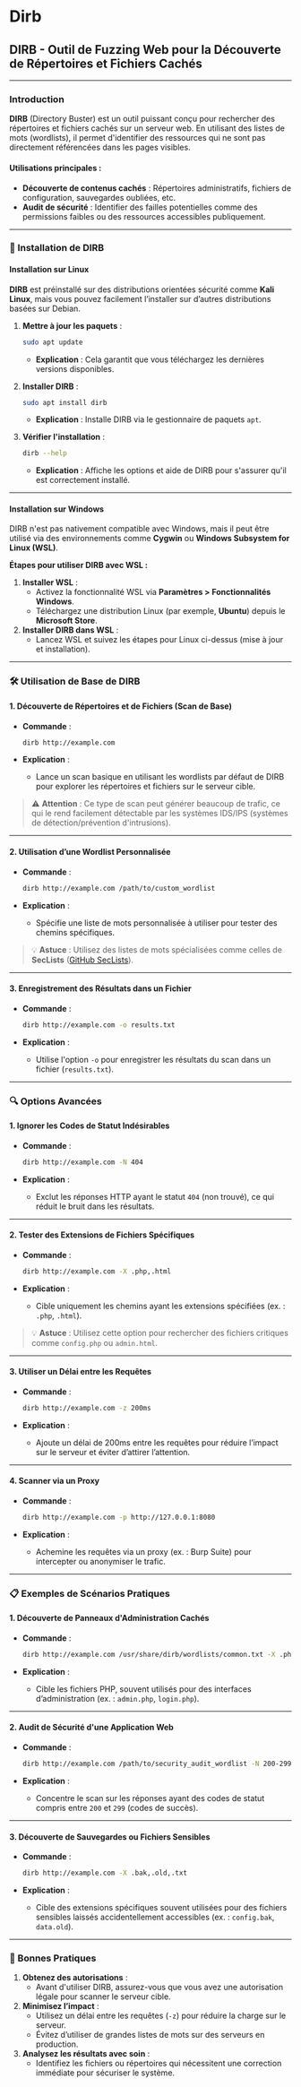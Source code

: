 # Dirb

## DIRB - Outil de Fuzzing Web pour la Découverte de Répertoires et Fichiers Cachés

***

### Introduction

**DIRB** (Directory Buster) est un outil puissant conçu pour rechercher des répertoires et fichiers cachés sur un serveur web. En utilisant des listes de mots (wordlists), il permet d'identifier des ressources qui ne sont pas directement référencées dans les pages visibles.

#### Utilisations principales :

* **Découverte de contenus cachés** : Répertoires administratifs, fichiers de configuration, sauvegardes oubliées, etc.
* **Audit de sécurité** : Identifier des failles potentielles comme des permissions faibles ou des ressources accessibles publiquement.

***

### 🚀 Installation de DIRB

#### Installation sur Linux

**DIRB** est préinstallé sur des distributions orientées sécurité comme **Kali Linux**, mais vous pouvez facilement l’installer sur d’autres distributions basées sur Debian.

1.  **Mettre à jour les paquets** :

    ```bash
    sudo apt update
    ```

    * **Explication** : Cela garantit que vous téléchargez les dernières versions disponibles.
2.  **Installer DIRB** :

    ```bash
    sudo apt install dirb
    ```

    * **Explication** : Installe DIRB via le gestionnaire de paquets `apt`.
3.  **Vérifier l'installation** :

    ```bash
    dirb --help
    ```

    * **Explication** : Affiche les options et aide de DIRB pour s'assurer qu'il est correctement installé.

***

#### Installation sur Windows

DIRB n'est pas nativement compatible avec Windows, mais il peut être utilisé via des environnements comme **Cygwin** ou **Windows Subsystem for Linux (WSL)**.

**Étapes pour utiliser DIRB avec WSL :**

1. **Installer WSL** :
   * Activez la fonctionnalité WSL via **Paramètres > Fonctionnalités Windows**.
   * Téléchargez une distribution Linux (par exemple, **Ubuntu**) depuis le **Microsoft Store**.
2. **Installer DIRB dans WSL** :
   * Lancez WSL et suivez les étapes pour Linux ci-dessus (mise à jour et installation).

***

### 🛠️ Utilisation de Base de DIRB

#### 1. Découverte de Répertoires et de Fichiers (Scan de Base)

*   **Commande** :

    ```bash
    dirb http://example.com
    ```
* **Explication** :
  * Lance un scan basique en utilisant les wordlists par défaut de DIRB pour explorer les répertoires et fichiers sur le serveur cible.

> ⚠️ **Attention** : Ce type de scan peut générer beaucoup de trafic, ce qui le rend facilement détectable par les systèmes IDS/IPS (systèmes de détection/prévention d'intrusions).

***

#### 2. Utilisation d’une Wordlist Personnalisée

*   **Commande** :

    ```bash
    dirb http://example.com /path/to/custom_wordlist
    ```
* **Explication** :
  * Spécifie une liste de mots personnalisée à utiliser pour tester des chemins spécifiques.

> 💡 **Astuce** : Utilisez des listes de mots spécialisées comme celles de **SecLists** ([GitHub SecLists](https://github.com/danielmiessler/SecLists)).

***

#### 3. Enregistrement des Résultats dans un Fichier

*   **Commande** :

    ```bash
    dirb http://example.com -o results.txt
    ```
* **Explication** :
  * Utilise l'option `-o` pour enregistrer les résultats du scan dans un fichier (`results.txt`).

***

### 🔍 Options Avancées

#### 1. Ignorer les Codes de Statut Indésirables

*   **Commande** :

    ```bash
    dirb http://example.com -N 404
    ```
* **Explication** :
  * Exclut les réponses HTTP ayant le statut `404` (non trouvé), ce qui réduit le bruit dans les résultats.

***

#### 2. Tester des Extensions de Fichiers Spécifiques

*   **Commande** :

    ```bash
    dirb http://example.com -X .php,.html
    ```
* **Explication** :
  * Cible uniquement les chemins ayant les extensions spécifiées (ex. : `.php`, `.html`).

> 💡 **Astuce** : Utilisez cette option pour rechercher des fichiers critiques comme `config.php` ou `admin.html`.

***

#### 3. Utiliser un Délai entre les Requêtes

*   **Commande** :

    ```bash
    dirb http://example.com -z 200ms
    ```
* **Explication** :
  * Ajoute un délai de 200ms entre les requêtes pour réduire l’impact sur le serveur et éviter d’attirer l’attention.

***

#### 4. Scanner via un Proxy

*   **Commande** :

    ```bash
    dirb http://example.com -p http://127.0.0.1:8080
    ```
* **Explication** :
  * Achemine les requêtes via un proxy (ex. : Burp Suite) pour intercepter ou anonymiser le trafic.

***

### 📋 Exemples de Scénarios Pratiques

#### 1. Découverte de Panneaux d'Administration Cachés

*   **Commande** :

    ```bash
    dirb http://example.com /usr/share/dirb/wordlists/common.txt -X .php
    ```
* **Explication** :
  * Cible les fichiers PHP, souvent utilisés pour des interfaces d’administration (ex. : `admin.php`, `login.php`).

***

#### 2. Audit de Sécurité d'une Application Web

*   **Commande** :

    ```bash
    dirb http://example.com /path/to/security_audit_wordlist -N 200-299
    ```
* **Explication** :
  * Concentre le scan sur les réponses ayant des codes de statut compris entre `200` et `299` (codes de succès).

***

#### 3. Découverte de Sauvegardes ou Fichiers Sensibles

*   **Commande** :

    ```bash
    dirb http://example.com -X .bak,.old,.txt
    ```
* **Explication** :
  * Cible des extensions spécifiques souvent utilisées pour des fichiers sensibles laissés accidentellement accessibles (ex. : `config.bak`, `data.old`).

***

### 📖 Bonnes Pratiques

1. **Obtenez des autorisations** :
   * Avant d'utiliser DIRB, assurez-vous que vous avez une autorisation légale pour scanner le serveur cible.
2. **Minimisez l’impact** :
   * Utilisez un délai entre les requêtes (`-z`) pour réduire la charge sur le serveur.
   * Évitez d’utiliser de grandes listes de mots sur des serveurs en production.
3. **Analysez les résultats avec soin** :
   * Identifiez les fichiers ou répertoires qui nécessitent une correction immédiate pour sécuriser le système.
